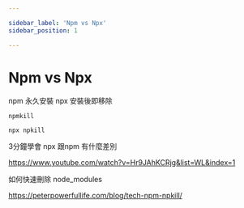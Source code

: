 ```yaml
---

sidebar_label: 'Npm vs Npx'
sidebar_position: 1

---
```


# Npm vs Npx

npm 永久安裝
npx 安裝後即移除

```text
npmkill

npx npkill
```

3分鐘學會 npx 跟npm 有什麼差別

https://www.youtube.com/watch?v=Hr9JAhKCRjg&list=WL&index=1

如何快速刪除 node_modules

https://peterpowerfullife.com/blog/tech-npm-npkill/
